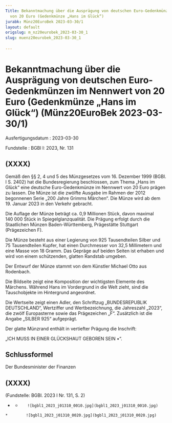 ```yaml
---
Title: Bekanntmachung über die Ausprägung von deutschen Euro-Gedenkmünzen im Nennwert
  von 20 Euro (Gedenkmünze „Hans im Glück“)
jurabk: Münz20EuroBek 2023-03-30/1
layout: default
origslug: m_nz20eurobek_2023-03-30_1
slug: muenz20eurobek_2023-03-30_1

---
```


# Bekanntmachung über die Ausprägung von deutschen Euro-Gedenkmünzen im Nennwert von 20 Euro (Gedenkmünze „Hans im Glück“) (Münz20EuroBek 2023-03-30/1)

Ausfertigungsdatum
:   2023-03-30

Fundstelle
:   BGBl I: 2023, Nr. 131


## (XXXX)

Gemäß den §§ 2, 4 und 5 des Münzgesetzes vom 16. Dezember 1999 (BGBl. I S. 2402) hat die Bundesregierung beschlossen, zum Thema „Hans im Glück“ eine deutsche Euro-Gedenkmünze im Nennwert von 20 Euro prägen zu lassen. Die Münze ist die zwölfte Ausgabe im Rahmen der 2012 begonnenen Serie „200 Jahre Grimms Märchen“. Die Münze wird ab dem 19. Januar 2023 in den Verkehr gebracht.

Die Auflage der Münze beträgt ca. 0,9 Millionen Stück, davon maximal 140 000 Stück in Spiegelglanzqualität. Die Prägung erfolgt durch die Staatlichen Münzen Baden-Württemberg, Prägestätte Stuttgart (Prägezeichen F).

Die Münze besteht aus einer Legierung von 925 Tausendteilen Silber und 75 Tausendteilen Kupfer, hat einen Durchmesser von 32,5 Millimetern und eine Masse von 18 Gramm. Das Gepräge auf beiden Seiten ist erhaben und wird von einem schützenden, glatten Randstab umgeben.

Der Entwurf der Münze stammt von dem Künstler Michael Otto aus Rodenbach.

Die Bildseite zeigt eine Komposition der wichtigsten Elemente des Märchens. Während Hans im Vordergrund in die Welt zieht, sind die Tauschobjekte im Hintergrund angeordnet.

Die Wertseite zeigt einen Adler, den Schriftzug „BUNDESREPUBLIK DEUTSCHLAND“, Wertziffer und Wertbezeichnung, die Jahreszahl „2023“, die zwölf Europasterne sowie das Prägezeichen „F“. Zusätzlich ist die Angabe „SILBER 925“ aufgeprägt.

Der glatte Münzrand enthält in vertiefter Prägung die Inschrift:

„ICH MUSS IN EINER GLÜCKSHAUT GEBOREN SEIN •“.


## Schlussformel

Der Bundesminister der Finanzen


## (XXXX)

(Fundstelle: BGBl. 2023 I Nr. 131, S. 2)


*    *        ![bgbl1_2023_j01310_0010.jpg](bgbl1_2023_j01310_0010.jpg)
    *        ![bgbl1_2023_j01310_0020.jpg](bgbl1_2023_j01310_0020.jpg)


